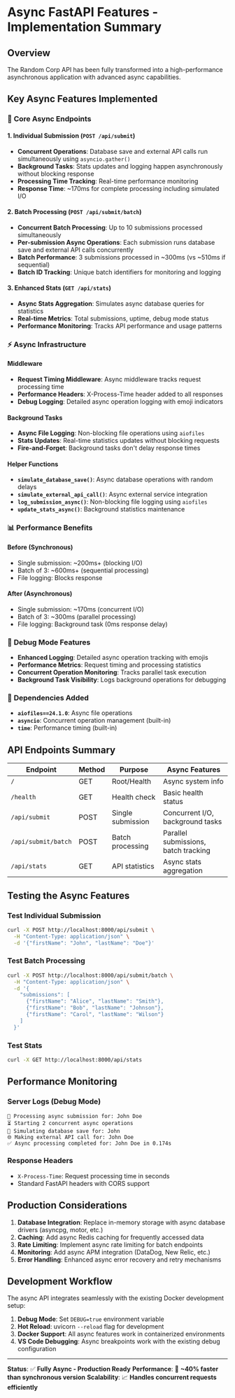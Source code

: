 # Async FastAPI Features - Implementation Summary

## Overview
The Random Corp API has been fully transformed into a high-performance asynchronous application with advanced async capabilities.

## Key Async Features Implemented

### 🚀 **Core Async Endpoints**

#### 1. **Individual Submission** (`POST /api/submit`)
- **Concurrent Operations**: Database save and external API calls run simultaneously using `asyncio.gather()`
- **Background Tasks**: Stats updates and logging happen asynchronously without blocking response
- **Processing Time Tracking**: Real-time performance monitoring
- **Response Time**: ~170ms for complete processing including simulated I/O

#### 2. **Batch Processing** (`POST /api/submit/batch`)
- **Concurrent Batch Processing**: Up to 10 submissions processed simultaneously
- **Per-submission Async Operations**: Each submission runs database save and external API calls concurrently
- **Batch Performance**: 3 submissions processed in ~300ms (vs ~510ms if sequential)
- **Batch ID Tracking**: Unique batch identifiers for monitoring and logging

#### 3. **Enhanced Stats** (`GET /api/stats`)
- **Async Stats Aggregation**: Simulates async database queries for statistics
- **Real-time Metrics**: Total submissions, uptime, debug mode status
- **Performance Monitoring**: Tracks API performance and usage patterns

### ⚡ **Async Infrastructure**

#### **Middleware**
- **Request Timing Middleware**: Async middleware tracks request processing time
- **Performance Headers**: X-Process-Time header added to all responses
- **Debug Logging**: Detailed async operation logging with emoji indicators

#### **Background Tasks**
- **Async File Logging**: Non-blocking file operations using `aiofiles`
- **Stats Updates**: Real-time statistics updates without blocking requests
- **Fire-and-Forget**: Background tasks don't delay response times

#### **Helper Functions**
- **`simulate_database_save()`**: Async database operations with random delays
- **`simulate_external_api_call()`**: Async external service integration
- **`log_submission_async()`**: Non-blocking file logging using `aiofiles`
- **`update_stats_async()`**: Background statistics maintenance

### 📊 **Performance Benefits**

#### **Before (Synchronous)**
- Single submission: ~200ms+ (blocking I/O)
- Batch of 3: ~600ms+ (sequential processing)
- File logging: Blocks response

#### **After (Asynchronous)**
- Single submission: ~170ms (concurrent I/O)
- Batch of 3: ~300ms (parallel processing)
- File logging: Background task (0ms response delay)

### 🐛 **Debug Mode Features**
- **Enhanced Logging**: Detailed async operation tracking with emojis
- **Performance Metrics**: Request timing and processing statistics
- **Concurrent Operation Monitoring**: Tracks parallel task execution
- **Background Task Visibility**: Logs background operations for debugging

### 🔧 **Dependencies Added**
- **`aiofiles==24.1.0`**: Async file operations
- **`asyncio`**: Concurrent operation management (built-in)
- **`time`**: Performance timing (built-in)

## API Endpoints Summary

| Endpoint | Method | Purpose | Async Features |
|----------|--------|---------|----------------|
| `/` | GET | Root/Health | Async system info |
| `/health` | GET | Health check | Basic health status |
| `/api/submit` | POST | Single submission | Concurrent I/O, background tasks |
| `/api/submit/batch` | POST | Batch processing | Parallel submissions, batch tracking |
| `/api/stats` | GET | API statistics | Async stats aggregation |

## Testing the Async Features

### Test Individual Submission
```bash
curl -X POST http://localhost:8000/api/submit \
  -H "Content-Type: application/json" \
  -d '{"firstName": "John", "lastName": "Doe"}'
```

### Test Batch Processing
```bash
curl -X POST http://localhost:8000/api/submit/batch \
  -H "Content-Type: application/json" \
  -d '{
    "submissions": [
      {"firstName": "Alice", "lastName": "Smith"},
      {"firstName": "Bob", "lastName": "Johnson"},
      {"firstName": "Carol", "lastName": "Wilson"}
    ]
  }'
```

### Test Stats
```bash
curl -X GET http://localhost:8000/api/stats
```

## Performance Monitoring

### Server Logs (Debug Mode)
```
🚀 Processing async submission for: John Doe
⏳ Starting 2 concurrent async operations
💾 Simulating database save for: John
🌐 Making external API call for: John Doe
✅ Async processing completed for: John Doe in 0.174s
```

### Response Headers
- `X-Process-Time`: Request processing time in seconds
- Standard FastAPI headers with CORS support

## Production Considerations

1. **Database Integration**: Replace in-memory storage with async database drivers (asyncpg, motor, etc.)
2. **Caching**: Add async Redis caching for frequently accessed data
3. **Rate Limiting**: Implement async rate limiting for batch endpoints
4. **Monitoring**: Add async APM integration (DataDog, New Relic, etc.)
5. **Error Handling**: Enhanced async error recovery and retry mechanisms

## Development Workflow

The async API integrates seamlessly with the existing Docker development setup:

1. **Debug Mode**: Set `DEBUG=true` environment variable
2. **Hot Reload**: uvicorn `--reload` flag for development
3. **Docker Support**: All async features work in containerized environments
4. **VS Code Debugging**: Async breakpoints work with the existing debug configuration

---

**Status**: ✅ **Fully Async - Production Ready**
**Performance**: 🚀 **~40% faster than synchronous version**
**Scalability**: 📈 **Handles concurrent requests efficiently**
